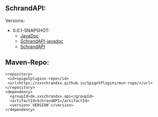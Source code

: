 ## SchrandAPI:
Versions:
  * 0.0.1-SNAPSHOT:
    * [JavaDoc](https://xxschrandxx.github.io/SpigotPlugins/SchrandAPI/0.0.1-SNAPSHOT/apidocs/)
    * [SchrandAPI-javadoc](https://xxschrandxx.github.io/SpigotPlugins/SchrandAPI/0.0.1-SNAPSHOT/SchrandAPI-0.0.1-SNAPSHOT-javadoc.jar)
    * [SchrandAPI](https://xxschrandxx.github.io/SpigotPlugins/SchrandAPI/0.0.1-SNAPSHOT/SchrandAPI-0.0.1-SNAPSHOT.jar)
## Maven-Repo:
```
<repository>
 <id>spigotplugins-repo</id>
 <url>https://xxschrandxx.github.io/SpigotPlugins/mvn-repo/</url>
</repository>
<dependency>
  <groupId>de.xxschrandxx.api</groupId>
  <artifactId>SchrandAPI</artifactId>
  <version>`VERSION`</version>
</dependency>
```